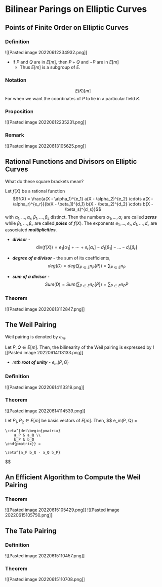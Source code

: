 # Bilinear Parings on Elliptic Curves
## Points of Finite Order on Elliptic Curves
### Definition
![[Pasted image 20220612234932.png]]
- If $P$ and $Q$ are in $E[m]$, then $P+Q$ and $-P$ are in $E[m]$
	- Thus $E[m]$ is a subgroup of $E$.

### Notation
$$E(K)[m]$$
For when we want the coordinates of $P$ to lie in a particular field $K$.

### Proposition
![[Pasted image 20220612235231.png]]

### Remark
![[Pasted image 20220613105625.png]]

## Rational Functions and Divisors on Elliptic Curves
What do these square brackets mean?

Let $f(X)$ be a rational function
$$f(X) = \frac{a(X - \alpha_1)^{e_1} a(X - \alpha_2)^{e_2} \cdots a(X - \alpha_r)^{e_r}}{b(X - \beta_1)^{d_1} b(X - \beta_2)^{d_2} \cdots b(X - \beta_s)^{d_s}}$$
with $\alpha_1, \dots, \alpha_r, \beta_1, \dots, \beta_s$ distinct. Then the numbers $\alpha_1, \dots, \alpha_r$ are called ***zeros*** while $\beta_1, \dots, \beta_s$ are called ***poles*** of $f(X)$. The exponents $e_1, \dots, e_r, d_1, \dots, d_s$ are associated ***multiplicities***.

- ***divisor*** -
	$$\text{div}(f(X)) = e_1[\alpha_1] + \cdots + e_r[\alpha_r] - d_1[\beta_1] - \dots - d_r[\beta_r]$$
	
- ***degree of a divisor*** - the sum of its coefficients,
	$$deg(D) = deg\left(\sum_{P \in E} n_P[P]\right) = \sum_{P \in E} n_P$$
- ***sum of a divisor*** - 
	$$Sum(D) = Sum\left(\sum_{P \in E} n_P[P]\right) = \sum_{P \in E} n_P P$$

### Theorem
![[Pasted image 20220613112847.png]]

## The Weil Pairing
Weil pairing is denoted by $e_m$.

Let $P, Q \in E[m]$. Then, the bilinearity of the Weil pairing is expressed by
![[Pasted image 20220614113133.png]]
- $m$***th root of unity*** - $e_m(P, Q)$

### Definition
![[Pasted image 20220614113319.png]]

### Theorem
![[Pasted image 20220614114539.png]]

Let $P_1, P_2 \in E[m]$ be basis vectors of $E[m]$. Then,
$$
	e_m(P, Q) = 
	
	\zeta^{det\begin{pmatrix}
		a_P & a_Q \\
		b_P & b_Q
	\end{pmatrix}} =

	\zeta^{a_P b_Q - a_Q b_P}
$$
## An Efficient Algorithm to Compute the Weil Pairing
### Theorem
![[Pasted image 20220615105429.png]]
![[Pasted image 20220615105750.png]]

## The Tate Pairing
### Definition
![[Pasted image 20220615110457.png]]

### Theorem
![[Pasted image 20220615110708.png]]
